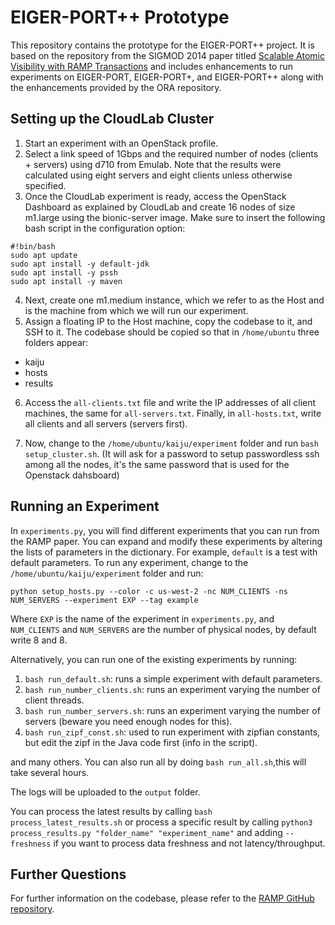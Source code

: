 
# EIGER-PORT++ Prototype

This repository contains the prototype for the EIGER-PORT++ project. It is based on the repository from the SIGMOD 2014 paper titled [Scalable Atomic Visibility with RAMP Transactions](http://www.bailis.org/papers/ramp-sigmod2014.pdf) and includes enhancements to run experiments on EIGER-PORT, EIGER-PORT+, and EIGER-PORT++ along with the enhancements provided by the ORA repository.

## Setting up the CloudLab Cluster

1. Start an experiment with an OpenStack profile. 
2. Select a link speed of 1Gbps and the required number of nodes (clients + servers) using d710 from Emulab. Note that the results were calculated using eight servers and eight clients unless otherwise specified.
3. Once the CloudLab experiment is ready, access the OpenStack Dashboard as explained by CloudLab and create 16 nodes of size m1.large using the bionic-server image. Make sure to insert the following bash script in the configuration option:

```
#!bin/bash
sudo apt update
sudo apt install -y default-jdk
sudo apt install -y pssh
sudo apt install -y maven
```


4. Next, create one m1.medium instance, which we refer to as the Host and is the machine from which we will run our experiment. 
5. Assign a floating IP to the Host machine, copy the codebase to it, and SSH to it. The codebase should be copied so that in `/home/ubuntu` three folders appear:

- kaiju
- hosts
- results

6. Access the `all-clients.txt` file and write the IP addresses of all client machines, the same for `all-servers.txt`. Finally, in `all-hosts.txt`, write all clients and all servers (servers first).

7. Now, change to the `/home/ubuntu/kaiju/experiment` folder and run `bash setup_cluster.sh`. (It will ask for a password to setup passwordless ssh among all the nodes, it's the same password that is used for the Openstack dahsboard)

## Running an Experiment

In `experiments.py`, you will find different experiments that you can run from the RAMP paper. You can expand and modify these experiments by altering the lists of parameters in the dictionary. For example, `default` is a test with default parameters. To run any experiment, change to the `/home/ubuntu/kaiju/experiment` folder and run:

```
python setup_hosts.py --color -c us-west-2 -nc NUM_CLIENTS -ns NUM_SERVERS --experiment EXP --tag example
```
Where `EXP` is the name of the experiment in `experiments.py`, and `NUM_CLIENTS` and `NUM_SERVERS` are the number of physical nodes, by default write 8 and 8.

Alternatively, you can run one of the existing experiments by running:
1. `bash run_default.sh`: runs a simple experiment with default parameters.
2. `bash run_number_clients.sh`: runs an experiment varying the number of client threads.
3. `bash run_number_servers.sh`: runs an experiment varying the number of servers (beware you need enough nodes for this).
4. `bash run_zipf_const.sh`: used to run experiment with zipfian constants, but edit the zipf in the Java code first (info in the script). 

and many others. You can also run all by doing `bash run_all.sh`,this will take several hours.

The logs will be uploaded to the `output` folder.

You can process the latest results by calling `bash process_latest_results.sh` or process a specific result by calling `python3 process_results.py "folder_name" "experiment_name"` and adding `--freshness` if you want to process data freshness and not latency/throughput.

## Further Questions

For further information on the codebase, please refer to the [RAMP GitHub repository](https://github.com/pbailis/ramp-sigmod2014-code).
